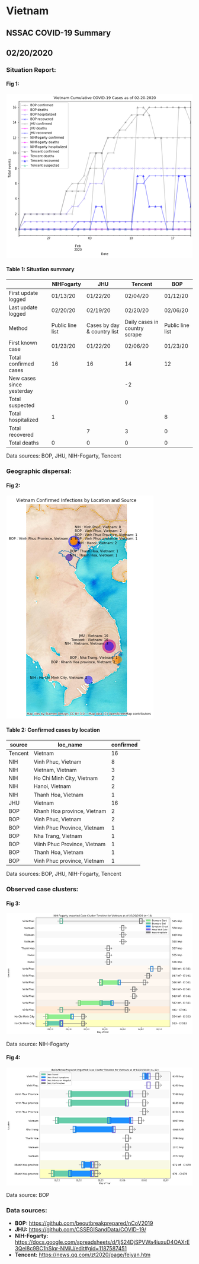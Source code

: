 # Vietnam
## NSSAC COVID-19 Summary
## 02/20/2020



### Situation Report:
#### Fig 1:
![Vietnam cases](../merged_histories/Vietnam_merged_histories.png)

#### Table 1: Situation summary


|                           | NIHFogarty       | JHU                         | Tencent                       | BOP              |
|---------------------------|------------------|-----------------------------|-------------------------------|------------------|
| First update logged       | 01/13/20         | 01/22/20                    | 02/04/20                      | 01/12/20         |
| Last update logged        | 02/20/20         | 02/19/20                    | 02/20/20                      | 02/06/20         |
| Method                    | Public line list | Cases by day & country list | Daily cases in country scrape | Public line list |
| First known case          | 01/23/20         | 01/22/20                    | 02/06/20                      | 01/23/20         |
| Total confirmed cases     | 16               | 16                          | 14                            | 12               |
| New cases since yesterday |                  |                             | -2                            |                  |
| Total suspected           |                  |                             | 0                             |                  |
| Total hospitalized        | 1                |                             |                               | 8                |
| Total recovered           |                  | 7                           | 3                             | 0                |
| Total deaths              | 0                | 0                           | 0                             | 0                |

Data sources: BOP, JHU, NIH-Fogarty, Tencent


### Geographic dispersal:
#### Fig 2:
![Vietnam mapped](../case_locs/Vietnam_case_locs.png)

#### Table 2: Confirmed cases by location


| source   | loc_name                     |   confirmed |
|----------|------------------------------|-------------|
| Tencent  | Vietnam                      |          16 |
| NIH      | Vinh Phuc, Vietnam           |           8 |
| NIH      | Vietnam, Vietnam             |           3 |
| NIH      | Ho Chi Minh City, Vietnam    |           2 |
| NIH      | Hanoi, Vietnam               |           2 |
| NIH      | Thanh Hoa, Vietnam           |           1 |
| JHU      | Vietnam                      |          16 |
| BOP      | Khanh Hoa province, Vietnam  |           2 |
| BOP      | Vinh Phuc, Vietnam           |           2 |
| BOP      | Vinh Phuc Province, Vietnam  |           1 |
| BOP      | Nha Trang, Vietnam           |           1 |
| BOP      | Viinh Phuc Province, Vietnam |           1 |
| BOP      | Thanh Hoa, Vietnam           |           1 |
| BOP      | Vinh Phuc province, Vietnam  |           1 |

Data sources: BOP, JHU, NIH-Fogarty, Tencent


### Observed case clusters:
#### Fig 3:
![Vietnam cases](../cluster_analysis/Vietnam_imported_cases_NIHFogarty.png)



Data source: NIH-Fogarty


#### Fig 4:
![Vietnam cases](../cluster_analysis/Vietnam_imported_cases_BOP.png)



Data source: BOP


### Data sources:
* **BOP:** https://github.com/beoutbreakprepared/nCoV2019
* **JHU:** https://github.com/CSSEGISandData/COVID-19/
* **NIH-Fogarty:** https://docs.google.com/spreadsheets/d/1jS24DjSPVWa4iuxuD4OAXrE3QeI8c9BC1hSlqr-NMiU/edit#gid=1187587451
* **Tencent:** https://news.qq.com/zt2020/page/feiyan.htm